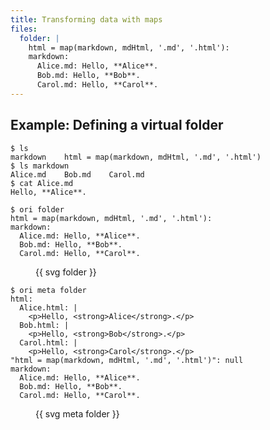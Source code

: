 ```yaml
---
title: Transforming data with maps
files:
  folder: |
    html = map(markdown, mdHtml, '.md', '.html'):
    markdown:
      Alice.md: Hello, **Alice**.
      Bob.md: Hello, **Bob**.
      Carol.md: Hello, **Carol**.
---
```


## Example: Defining a virtual folder

```console
$ ls
markdown    html = map(markdown, mdHtml, '.md', '.html')
$ ls markdown
Alice.md    Bob.md    Carol.md
$ cat Alice.md
Hello, **Alice**.
```

```console assert: true, path: files
$ ori folder
html = map(markdown, mdHtml, '.md', '.html'):
markdown:
  Alice.md: Hello, **Alice**.
  Bob.md: Hello, **Bob**.
  Carol.md: Hello, **Carol**.
```

<figure>
{{ svg folder }}
</figure>

```console assert: true, path: files
$ ori meta folder
html:
  Alice.html: |
    <p>Hello, <strong>Alice</strong>.</p>
  Bob.html: |
    <p>Hello, <strong>Bob</strong>.</p>
  Carol.html: |
    <p>Hello, <strong>Carol</strong>.</p>
"html = map(markdown, mdHtml, '.md', '.html')": null
markdown:
  Alice.md: Hello, **Alice**.
  Bob.md: Hello, **Bob**.
  Carol.md: Hello, **Carol**.
```

<figure>
{{ svg meta folder }}
</figure>
